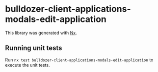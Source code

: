 # bulldozer-client-applications-modals-edit-application

This library was generated with [Nx](https://nx.dev).

## Running unit tests

Run `nx test bulldozer-client-applications-modals-edit-application` to execute the unit tests.
